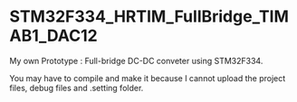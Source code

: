 # STM32F334_HRTIM_FullBridge_TIMAB1_DAC12

My own Prototype : Full-bridge DC-DC conveter using STM32F334.

You may have to compile and make it because I cannot upload the project files, debug files and .setting folder.
